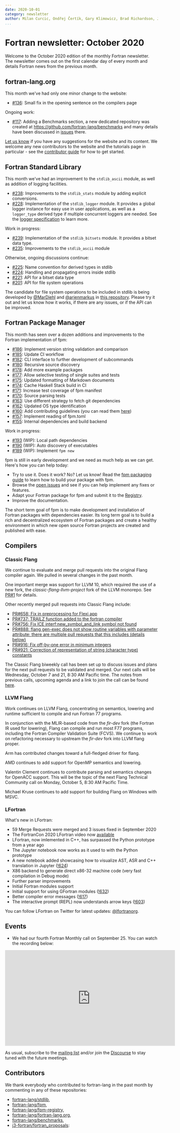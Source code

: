 ```yaml
---
date: 2020-10-01
category: newsletter
author: Milan Curcic, Ondřej Čertík, Gary Klimowicz, Brad Richardson, Jérémie Vandenplas, and Laurence Kedward
...
```


# Fortran newsletter: October 2020

Welcome to the October 2020 edition of the monthly Fortran newsletter.
The newsletter comes out on the first calendar day of every month
and details Fortran news from the previous month.

<ul id="page-nav"></ul>

## fortran-lang.org

This month we've had only one minor change to the website:

* [#136](https://github.com/fortran-lang/fortran-lang.org/pull/136):
Small fix in the opening sentence on the compilers page
  
Ongoing work:

* [#117](https://github.com/fortran-lang/fortran-lang.org/issues/117): Adding a
  Benchmarks section, a new dedicated repository was created at
  https://github.com/fortran-lang/benchmarks and many details have been
  discussed in [issues](https://github.com/fortran-lang/benchmarks/issues) there.

[Let us know](https://github.com/fortran-lang/fortran-lang.org/issues) if you have any suggestions for the website and its content.
We welcome any new contributors to the website and the tutorials page in particular - see the [contributor guide](https://github.com/fortran-lang/fortran-lang.org/blob/master/CONTRIBUTING.md) for how to get started.

## Fortran Standard Library

This month we've had an improvement to the `stdlib_ascii` module,
as well as addition of logging facilities.

* [#238](https://github.com/fortran-lang/stdlib/pull/238): Improvements to the `stdlib_stats` module by adding explicit conversions.
* [#228](https://github.com/fortran-lang/stdlib/pull/228): Implementation of the `stdlib_logger` module.
It provides a global logger instance for easy use in user applications, as well as a `logger_type` derived type
if multiple concurrent loggers are needed.
See the [logger specification](https://stdlib.fortran-lang.org/page/specs/stdlib_logger.html)
to learn more.

Work in progress:

* [#239](https://github.com/fortran-lang/stdlib/pull/239): Implementation of the `stdlib_bitsets` module. It provides a bitset data type.
* [#235](https://github.com/fortran-lang/stdlib/pull/235): Improvements to the `stdlib_ascii` module



Otherwise, ongoing discussions continue:

* [#225](https://github.com/fortran-lang/stdlib/issues/225): Name convention for derived types in stdlib
* [#224](https://github.com/fortran-lang/stdlib/issues/224): Handling and propagating errors inside stdlib
* [#221](https://github.com/fortran-lang/stdlib/issues/221): API for a bitset data type
* [#201](https://github.com/fortran-lang/stdlib/issues/201): API for file system operations

The candidate for file system operations to be included in stdlib is being developed by
[@MarDiehl](https://github.com/MarDiehl) and [@arjenmarkus](https://github.com/arjenmarkus)
in [this repository](https://github.com/MarDiehl/stdlib_os).
Please try it out and let us know how it works, if there are any issues, or if the API can be improved.

## Fortran Package Manager

This month has seen over a dozen additions and improvements to the Fortran implementation of fpm:

* [#186](https://github.com/fortran-lang/fpm/issues/186): Implement version string validation and comparison
* [#185](https://github.com/fortran-lang/fpm/issues/185): Update CI workflow
* [#182](https://github.com/fortran-lang/fpm/issues/182): CLI interface to further development of subcommands
* [#180](https://github.com/fortran-lang/fpm/issues/180): Recursive source discovery
* [#178](https://github.com/fortran-lang/fpm/issues/178): Add more example packages
* [#177](https://github.com/fortran-lang/fpm/issues/177): Allow selective testing of single suites and tests
* [#175](https://github.com/fortran-lang/fpm/issues/175): Updated formatting of Markdown documents
* [#174](https://github.com/fortran-lang/fpm/issues/174): Cache Haskell Stack build in CI
* [#171](https://github.com/fortran-lang/fpm/issues/171): Increase test coverage of fpm manifest
* [#170](https://github.com/fortran-lang/fpm/issues/170): Source parsing tests
* [#163](https://github.com/fortran-lang/fpm/issues/163): Use different strategy to fetch git dependencies
* [#162](https://github.com/fortran-lang/fpm/issues/162): Updated OS type identification
* [#160](https://github.com/fortran-lang/fpm/issues/160): Add contributing guidelines
(you can read them [here](https://github.com/fortran-lang/fpm/CONTRIBUTING.md))
* [#157](https://github.com/fortran-lang/fpm/issues/157): Implement reading of fpm.toml
* [#155](https://github.com/fortran-lang/fpm/issues/155): Internal dependencies and build backend


Work in progress:

* [#193](https://github.com/fortran-lang/fpm/issues/193) (WIP): Local path dependencies
* [#190](https://github.com/fortran-lang/fpm/issues/190) (WIP): Auto discovery of executables
* [#189](https://github.com/fortran-lang/fpm/issues/189) (WIP): Implement `fpm new`

fpm is still in early development and we need as much help as we can get.
Here's how you can help today:

* Try to use it. Does it work? No? Let us know! Read the [fpm packaging guide](https://github.com/fortran-lang/fpm/blob/master/PACKAGING.md) to learn how to build your package with fpm.
* Browse the [open issues](https://github.com/fortran-lang/fpm/issues) and see if you can help implement any fixes or features.
* Adapt your Fortran package for fpm and submit it to the [Registry](https://github.com/fortran-lang/fpm-registry).
* Improve the documentation.

The short term goal of fpm is to make development and installation of Fortran packages with dependencies easier.
Its long term goal is to build a rich and decentralized ecosystem of Fortran packages and create a healthy
environment in which new open source Fortran projects are created and published with ease.


## Compilers

### Classic Flang

We continue to evaluate and merge pull requests into the original Flang
compiler again. We pulled in several changes in the past month.

One important merge was support for LLVM 10,
which required the use of a new fork, the _classic-flang-llvm-project_
fork of the LLVM monorepo. See
[PR#1](https://github.com/flang-compiler/classic-flang-llvm-project/pull/1)
for details.

Other recently merged pull requests into Classic Flang include:
* [PR#658: Fix in preprocessing for Flexi app](https://github.com/flang-compiler/flang/pull/658)
* [PR#737: TRAILZ function added to the fortran compiler](https://github.com/flang-compiler/flang/pull/737)
* [PR#756: Fix ICE interf:new_symbol_and_link symbol not found](https://github.com/flang-compiler/flang/pull/756)
* [PR#888: flang gen-exec does not show routine variables with parameter attribute; there are multiple pull requests that this includes (details below)](https://github.com/flang-compiler/flang/pull/888)
* [PR#916: Fix off-by-one error in minimum integers](https://github.com/flang-compiler/flang/pull/916)
* [PR#921: Correction of representation of string (character type) constants](https://github.com/flang-compiler/flang/pull/921)

The Classic Flang biweekly call has been set up to discuss issues and plans
for the next pull requests to be validated and merged. Our next calls will be
Wednesday, October 7 and 21, 8:30 AM Pacific time. The notes from previous
calls, upcoming agenda and a link to join the call can be found
[here](https://docs.google.com/document/d/1-OuiKx4d7O6eLEJDBDKSRnSiUO2rgRR-c2Ga4AkrzOI).

### LLVM Flang

Work continues on LLVM Flang, concentrating on semantics, lowering and runtime
sufficient to compile and run Fortran 77 programs.

In conjunction with the MLIR-based code from the _fir-dev_ fork (the Fortran
IR used for lowering), Flang can compile and run most F77 programs,
including the Fortran Compiler Validation Suite (FCVS).
We continue to work on refactoring necessary to upstream the _fir-dev_ fork into LLVM
flang proper.

Arm has contributed changes toward a full-fledged driver for flang.

AMD continues to add support for OpenMP semantics and lowering.

Valentin Clement continues to contribute parsing and semantics changes for
OpenACC support. This will be the topic of the next Flang Technical Community call
on Monday, October 5, 8:30 AM Pacific Time.

Michael Kruse continues to add support for building Flang on Windows with MSVC.

### LFortran

What's new in LFortran:

* 59 Merge Requests were merged and 3 issues fixed in September 2020
* The FortranCon 2020 LFortran video now [available](https://www.youtube.com/watch?v=tW9tUxVMnzc)
* LFortran, now imlemented in C++, has surpassed the Python prototype from a
  year ago
* The Jupyter notebook now works as it used to with the Python prototype
* A new notebook added showcasing how to visualize AST, ASR and C++ translation
  in Jupyter ([!624](https://gitlab.com/lfortran/lfortran/-/merge_requests/624))
* X86 backend to generate direct x86-32 machine code (very fast compilation in
  Debug mode)
* Further parser improvements
* Initial Fortran modules support
* Initial support for using GFortran modules
  ([!632](https://gitlab.com/lfortran/lfortran/-/merge_requests/632))
* Better compiler error messages
  ([!617](https://gitlab.com/lfortran/lfortran/-/merge_requests/617))
* The interactive prompt (REPL) now understands arrow keys
  ([!603](https://gitlab.com/lfortran/lfortran/-/merge_requests/603))

You can follow LFortran on Twitter for latest updates: [@lfortranorg](https://twitter.com/lfortranorg).

## Events

* We had our fourth Fortran Monthly call on September 25.
You can watch the recording below:

<iframe width="560" height="315" src="https://www.youtube-nocookie.com/embed/Ei6CAZblOro" frameborder="0" allow="accelerometer; autoplay; encrypted-media; gyroscope; picture-in-picture" allowfullscreen></iframe>

As usual, subscribe to the [mailing list](https://groups.io/g/fortran-lang) and/or
join the [Discourse](https://fortran-lang.discourse.group) to stay tuned with the future meetings.

## Contributors

We thank everybody who contributed to fortran-lang in the past month by
commenting in any of these repositories:

* [fortran-lang/stdlib](https://github.com/fortran-lang/stdlib),
* [fortran-lang/fpm](https://github.com/fortran-lang/fpm),
* [fortran-lang/fpm-registry](https://github.com/fortran-lang/fpm-registry),
* [fortran-lang/fortran-lang.org](https://github.com/fortran-lang/fortran-lang.org),
* [fortran-lang/benchmarks](https://github.com/fortran-lang/benchmarks),
* [j3-fortran/fortran_proposals](https://github.com/j3-fortran/fortran_proposals):

<div id="gh-contributors" data-startdate="September 01 2020" data-enddate="September 30 2020" height="500px"></div>

